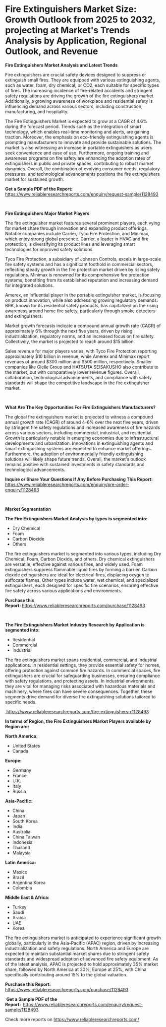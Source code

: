 <p><h1>Fire Extinguishers Market Size: Growth Outlook from 2025 to 2032, projecting at Market's Trends Analysis by Application, Regional Outlook, and Revenue</h1></p><p><strong>Fire Extinguishers Market Analysis and Latest Trends</strong></p>
<p><p>Fire extinguishers are crucial safety devices designed to suppress or extinguish small fires. They are equipped with various extinguishing agents, such as water, foam, dry chemical, or CO2, each suitable for specific types of fires. The increasing incidence of fire-related accidents and stringent safety regulations are driving the growth of the fire extinguishers market. Additionally, a growing awareness of workplace and residential safety is influencing demand across various sectors, including construction, manufacturing, and hospitality.</p><p>The Fire Extinguishers Market is expected to grow at a CAGR of 4.6% during the forecast period. Trends such as the integration of smart technology, which enables real-time monitoring and alerts, are gaining traction. Moreover, the emphasis on eco-friendly extinguishing agents is prompting manufacturers to innovate and provide sustainable solutions. The market is also witnessing an increase in portable extinguishers as users seek convenience and ease of use. Furthermore, ongoing training and awareness programs on fire safety are enhancing the adoption rates of extinguishers in public and private spaces, contributing to robust market dynamics. Overall, the combination of evolving consumer needs, regulatory pressures, and technological advancements positions the fire extinguishers market for sustained growth.</p></p>
<p><strong>Get a Sample PDF of the Report:&nbsp;</strong> <a href="https://www.reliableresearchreports.com/enquiry/request-sample/1128493?utm_campaign=2665&utm_medium=2&utm_source=Github&utm_content=ia&utm_term=08042025&utm_id=fire-extinguishers">https://www.reliableresearchreports.com/enquiry/request-sample/1128493</a></p>
<p>&nbsp;</p>
<p><strong>Fire Extinguishers Major Market Players</strong></p>
<p><p>The fire extinguisher market features several prominent players, each vying for market share through innovation and expanding product offerings. Notable companies include Carrier, Tyco Fire Protection, and Minimax, which enjoy strong global presence. Carrier, a leader in HVAC and fire protection, is diversifying its product lines and leveraging smart technologies for improved safety solutions. </p><p>Tyco Fire Protection, a subsidiary of Johnson Controls, excels in large-scale fire safety systems and has a significant foothold in commercial sectors, reflecting steady growth in the fire protection market driven by rising safety regulations. Minimax is renowned for its comprehensive fire protection systems, benefiting from its established reputation and increasing demand for integrated solutions.</p><p>Amerex, an influential player in the portable extinguisher market, is focusing on product innovation, while also addressing growing regulatory demands. BRK, known for its residential safety products, has capitalized on the rising awareness around home fire safety, particularly through smoke detectors and extinguishers.</p><p>Market growth forecasts indicate a compound annual growth rate (CAGR) of approximately 6% through the next five years, driven by rising industrialization, regulatory norms, and an increased focus on fire safety. Collectively, the market is projected to reach around $15 billion.</p><p>Sales revenue for major players varies, with Tyco Fire Protection reporting approximately $10 billion in revenue, while Amerex and Minimax report revenues of around $300 million and $500 million, respectively. Smaller companies like Gielle Group and HATSUTA SEISAKUSHO also contribute to the market, but with comparatively lower revenue figures. Overall, collaboration, technological advancements, and compliance with safety standards will shape the competitive landscape in the fire extinguisher market.</p></p>
<p>&nbsp;</p>
<p><strong>What Are The Key Opportunities For Fire Extinguishers Manufacturers?</strong></p>
<p><p>The global fire extinguishers market is projected to witness a compound annual growth rate (CAGR) of around 4-6% over the next five years, driven by stringent fire safety regulations and increased awareness of fire hazards across various sectors, including commercial, industrial, and residential. Growth is particularly notable in emerging economies due to infrastructural developments and urbanization. Innovations in extinguishing agents and smart extinguishing systems are expected to enhance market offerings. Furthermore, the adoption of environmentally friendly extinguishing solutions will likely shape future trends. Overall, the market's outlook remains positive with sustained investments in safety standards and technological advancements.</p></p>
<p><strong>Inquire or Share Your Questions If Any Before Purchasing This Report:</strong> <a href="https://www.reliableresearchreports.com/enquiry/pre-order-enquiry/1128493?utm_campaign=2665&utm_medium=2&utm_source=Github&utm_content=ia&utm_term=08042025&utm_id=fire-extinguishers">https://www.reliableresearchreports.com/enquiry/pre-order-enquiry/1128493</a></p>
<p>&nbsp;</p>
<p><strong>Market Segmentation</strong></p>
<p><strong>The Fire Extinguishers Market Analysis by types is segmented into:</strong></p>
<p><ul><li>Dry Chemical</li><li>Foam</li><li>Carbon Dioxide</li><li>Others</li></ul></p>
<p><p>The fire extinguishers market is segmented into various types, including Dry Chemical, Foam, Carbon Dioxide, and others. Dry chemical extinguishers are versatile, effective against various fires, and widely used. Foam extinguishers suppress flammable liquid fires by forming a barrier. Carbon dioxide extinguishers are ideal for electrical fires, displacing oxygen to suffocate flames. Other types include water, wet chemical, and specialized extinguishers, each designed for specific fire scenarios, ensuring effective fire safety across various applications and environments.</p></p>
<p><strong>Purchase this Report:&nbsp;</strong><a href="https://www.reliableresearchreports.com/purchase/1128493?utm_campaign=2665&utm_medium=2&utm_source=Github&utm_content=ia&utm_term=08042025&utm_id=fire-extinguishers">https://www.reliableresearchreports.com/purchase/1128493</a></p>
<p>&nbsp;</p>
<p><strong>The Fire Extinguishers Market Industry Research by Application is segmented into:</strong></p>
<p><ul><li>Residential</li><li>Commercial</li><li>Industrial</li></ul></p>
<p><p>The fire extinguishers market spans residential, commercial, and industrial applications. In residential settings, they provide essential safety for homes, offering protection against common fire hazards. In commercial spaces, fire extinguishers are crucial for safeguarding businesses, ensuring compliance with safety regulations, and protecting assets. In industrial environments, they are vital for managing risks associated with hazardous materials and machinery, where fires can have severe consequences. Together, these segments drive demand for diverse fire extinguishing solutions tailored to specific needs.</p></p>
<p><a href="https://www.reliableresearchreports.com/fire-extinguishers-r1128493?utm_campaign=2665&utm_medium=2&utm_source=Github&utm_content=ia&utm_term=08042025&utm_id=fire-extinguishers">&nbsp;https://www.reliableresearchreports.com/fire-extinguishers-r1128493</a></p>
<p><strong>In terms of Region, the Fire Extinguishers Market Players available by Region are:</strong></p>
<p>
    <p> <strong> North America: </strong>
        <ul>
            <li>United States</li>
            <li>Canada</li>
        </ul>
        </p> 
    <p> <strong> Europe: </strong>
        <ul>
            <li>Germany</li>
            <li>France</li>
            <li>U.K.</li>
            <li>Italy</li>
            <li>Russia</li>
        </ul>
        </p> 
    <p> <strong> Asia-Pacific: </strong>
        <ul>
            <li>China</li>
            <li>Japan</li>
            <li>South Korea</li>
            <li>India</li>
            <li>Australia</li>
            <li>China Taiwan</li>
            <li>Indonesia</li>
            <li>Thailand</li>
            <li>Malaysia</li>
        </ul>
        </p> 
    <p> <strong> Latin America: </strong>
        <ul>
            <li>Mexico</li>
            <li>Brazil</li>
            <li>Argentina Korea</li>
            <li>Colombia</li>
        </ul>
        </p> 
    <p> <strong> Middle East & Africa: </strong>
        <ul>
            <li>Turkey</li>
            <li>Saudi</li>
            <li>Arabia</li>
            <li>UAE</li>
            <li>Korea</li>
        </ul>
    </p>
    </p>
<p><p>The fire extinguishers market is anticipated to experience significant growth globally, particularly in the Asia-Pacific (APAC) region, driven by increasing industrialization and safety regulations. North America and Europe are expected to maintain substantial market shares due to stringent safety standards and widespread adoption of advanced fire safety equipment. As of the latest analysis, APAC is projected to hold approximately 35% market share, followed by North America at 30%, Europe at 25%, with China specifically contributing around 15% to the global valuation.</p></p>
<p><strong>Purchase this Report: </strong><a href="https://www.reliableresearchreports.com/purchase/1128493?utm_campaign=2665&utm_medium=2&utm_source=Github&utm_content=ia&utm_term=08042025&utm_id=fire-extinguishers">https://www.reliableresearchreports.com/purchase/1128493</a></p>
<p>&nbsp;<strong>Get a Sample PDF of the Report:&nbsp;&nbsp;</strong><a href="https://www.reliableresearchreports.com/enquiry/request-sample/1128493?utm_campaign=2665&utm_medium=2&utm_source=Github&utm_content=ia&utm_term=08042025&utm_id=fire-extinguishers">https://www.reliableresearchreports.com/enquiry/request-sample/1128493</a></p>
<p><strong></strong></p>
<p>Check more reports on <a href="https://www.reliableresearchreports.com/?utm_campaign=2665&utm_medium=2&utm_source=Github&utm_content=ia&utm_term=08042025&utm_id=fire-extinguishers">https://www.reliableresearchreports.com/</a></p>